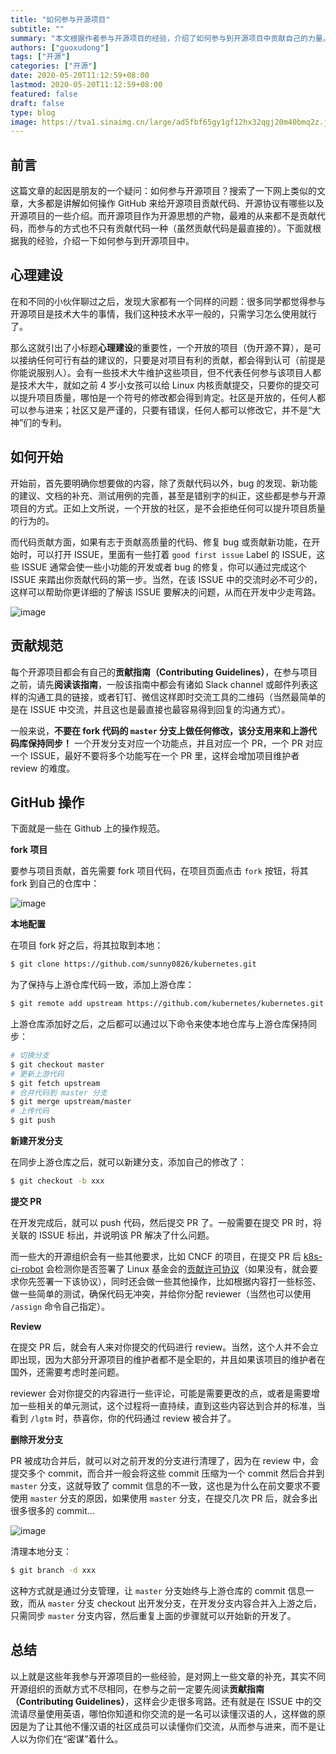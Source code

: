 ```yaml
---
title: "如何参与开源项目"
subtitle: ""
summary: "本文根据作者参与开源项目的经验，介绍了如何参与到开源项目中贡献自己的力量。"
authors: ["guoxudong"]
tags: ["开源"]
categories: ["开源"]
date: 2020-05-20T11:12:59+08:00
lastmod: 2020-05-20T11:12:59+08:00
featured: false
draft: false
type: blog
image: https://tva1.sinaimg.cn/large/ad5fbf65gy1gf12hx32qgj20m40bmq2z.jpg
---
```

## 前言

这篇文章的起因是朋友的一个疑问：如何参与开源项目？搜索了一下网上类似的文章，大多都是讲解如何操作 GitHub 来给开源项目贡献代码、开源协议有哪些以及开源项目的一些介绍。而开源项目作为开源思想的产物，最难的从来都不是贡献代码，而参与的方式也不只有贡献代码一种（虽然贡献代码是最直接的）。下面就根据我的经验，介绍一下如何参与到开源项目中。

## 心理建设

在和不同的小伙伴聊过之后，发现大家都有一个同样的问题：很多同学都觉得参与开源项目是技术大牛的事情，我们这种技术水平一般的，只需学习怎么使用就行了。

那么这就引出了小标题**心理建设**的重要性，一个开放的项目（伪开源不算），是可以接纳任何可行有益的建议的，只要是对项目有利的贡献，都会得到认可（前提是你能说服别人）。会有一些技术大牛维护这些项目，但不代表任何参与该项目人都是技术大牛，就如之前 4 岁小女孩可以给 Linux 内核贡献提交，只要你的提交可以提升项目质量，哪怕是一个符号的修改都会得到肯定。社区是开放的，任何人都可以参与进来；社区又是严谨的，只要有错误，任何人都可以修改它，并不是“大神”们的专利。

## 如何开始

开始前，首先要明确你想要做的内容，除了贡献代码以外，bug 的发现、新功能的建议、文档的补充、测试用例的完善，甚至是错别字的纠正，这些都是参与开源项目的方式。正如上文所说，一个开放的社区，是不会拒绝任何可以提升项目质量的行为的。

而代码贡献方面，如果有志于贡献高质量的代码、修复 bug 或贡献新功能，在开始时，可以打开 ISSUE，里面有一些打着 `good first issue` Label 的 ISSUE，这些 ISSUE 通常会使一些小功能的开发或者 bug 的修复，你可以通过完成这个 ISSUE 来踏出你贡献代码的第一步。当然，在该 ISSUE 中的交流时必不可少的，这样可以帮助你更详细的了解该 ISSUE 要解决的问题，从而在开发中少走弯路。

![image](https://tvax4.sinaimg.cn/large/ad5fbf65gy1gf0ylqtijgj20sx0bjabu.jpg)

## 贡献规范

每个开源项目都会有自己的**贡献指南（Contributing Guidelines）**，在参与项目之前，请先**阅读该指南**，一般该指南中都会有诸如 Slack channel 或邮件列表这样的沟通工具的链接，或者钉钉、微信这样即时交流工具的二维码（当然最简单的是在 ISSUE 中交流，并且这也是最直接也最容易得到回复的沟通方式）。

一般来说，**不要在 fork 代码的 `master` 分支上做任何修改，该分支用来和上游代码库保持同步！** 一个开发分支对应一个功能点，并且对应一个 PR，一个 PR 对应一个 ISSUE，最好不要将多个功能写在一个 PR 里，这样会增加项目维护者 review 的难度。

## GitHub 操作

下面就是一些在 Github 上的操作规范。

**fork 项目**

要参与项目贡献，首先需要 fork 项目代码，在项目页面点击 `fork` 按钮，将其 fork 到自己的仓库中：

![image](https://tvax2.sinaimg.cn/large/ad5fbf65gy1gf05j7h9uzj20ty07ywfd.jpg)

**本地配置**

在项目 fork 好之后，将其拉取到本地：

```bash
$ git clone https://github.com/sunny0826/kubernetes.git
```

为了保持与上游仓库代码一致，添加上游仓库：

```bash
$ git remote add upstream https://github.com/kubernetes/kubernetes.git
```

上游仓库添加好之后，之后都可以通过以下命令来使本地仓库与上游仓库保持同步：

```bash
# 切换分支
$ git checkout master
# 更新上游代码
$ git fetch upstream
# 合并代码到 master 分支
$ git merge upstream/master
# 上传代码
$ git push
```

**新建开发分支**

在同步上游仓库之后，就可以新建分支，添加自己的修改了：

```bash
$ git checkout -b xxx
```

**提交 PR**

在开发完成后，就可以 push 代码，然后提交 PR 了。一般需要在提交 PR 时，将关联的 ISSUE 标出，并说明该 PR 解决了什么问题。

而一些大的开源组织会有一些其他要求，比如 CNCF 的项目，在提交 PR 后 [k8s-ci-robot](https://github.com/k8s-ci-robot) 会检测你是否签署了 Linux 基金会的[贡献许可协议](https://identity.linuxfoundation.org/projects/cncf)（如果没有，就会要求你先签署一下该协议），同时还会做一些其他操作，比如根据内容打一些标签、做一些简单的测试，确保代码无冲突，并给你分配 reviewer（当然也可以使用 `/assign` 命令自己指定）。

**Review**

在提交 PR 后，就会有人来对你提交的代码进行 review。当然，这个人并不会立即出现，因为大部分开源项目的维护者都不是全职的，并且如果该项目的维护者在国外，还需要考虑时差问题。

reviewer 会对你提交的内容进行一些评论，可能是需要更改的点，或者是需要增加一些相关的单元测试，这个过程将一直持续，直到这些内容达到合并的标准，当看到 `/lgtm` 时，恭喜你，你的代码通过 review 被合并了。

**删除开发分支**

PR 被成功合并后，就可以对之前开发的分支进行清理了，因为在 review 中，会提交多个 commit，而合并一般会将这些 commit 压缩为一个 commit 然后合并到 `master` 分支，这就导致了 commit 信息的不一致，这也是为什么在前文要求不要使用 `master` 分支的原因，如果使用 `master` 分支，在提交几次 PR 后，就会多出很多很多的 commit...

![image](https://tvax4.sinaimg.cn/large/ad5fbf65gy1gf07ejzdglj20mb04fdg6.jpg)

清理本地分支：

```bash
$ git branch -d xxx
```

这种方式就是通过分支管理，让 `master` 分支始终与上游仓库的 commit 信息一致，而从 `master` 分支 checkout 出开发分支，在开发分支内容合并入上游之后，只需同步 `master` 分支内容，然后重复上面的步骤就可以开始新的开发了。

## 总结

以上就是这些年我参与开源项目的一些经验，是对网上一些文章的补充，其实不同开源组织的贡献方式不尽相同，在参与之前一定要先阅读**贡献指南（Contributing Guidelines）**，这样会少走很多弯路。还有就是在 ISSUE 中的交流请尽量使用英语，哪怕你知道和你交流的是一名可以读懂汉语的人，这样做的原因是为了让其他不懂汉语的社区成员可以读懂你们交流，从而参与进来，而不是让人以为你们在“密谋”着什么。
